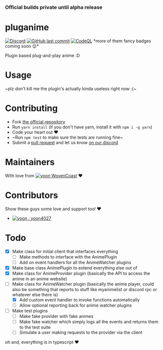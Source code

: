### Official builds private until alpha release

# pluganime

[![Discord](https://img.shields.io/discord/880416191938703400?label=Talk%20to%20us%21&logo=discord&logoColor=white)](https://discord.gg/APnu3XCPas) [![GitHub last commit](https://img.shields.io/github/last-commit/WovenCoast/pluganime?label=Last%20commit&logo=github)](https://github.com/WovenCoast/pluganime) [![CodeQL](https://github.com/WovenCoast/pluganime/actions/workflows/codeql-analysis.yml/badge.svg)](https://github.com/WovenCoast/pluganime/actions/workflows/codeql-analysis.yml) \*more of them fancy badges coming soon 😉\*

Plugin based plug-and-play anime :D

# Usage

~plz don't kill me the plugin's actually kinda useless right now :(~

# Contributing

- Fork [the official repository](https://github.com/WovenCoast/pluganime)
- Run `yarn install` (if you don't have yarn, install it with `npm i -g yarn`)
- Code your heart out ♥
- ~Run `npm test` to make sure the tests are running fine~
- Submit a [pull request](https://github.com/WovenCoast/pluganime/compare) and let us know [on our discord](https://discord.gg/APnu3XCPas)

# Maintainers

With love from [![yoon](https://github.com/WovenCoast.png?size=25) WovenCoast](https://github.com/WovenCoast) ♥

# Contributors

Show these guys some love and support too! ♥

- [![yoon](https://github.com/yoon4027.png?size=25) : yoon4027](https://github.com/yoon4027)

# Todo

- [x] Make class for initial client that interfaces everything
  - [ ] Make methods to interface with the AnimePlugin
  - [ ] Add on event handlers for all the AnimeWatcher plugins
- [x] Make base class AnimePlugin to extend everything else out of
- [x] Make class for AnimeProvider plugin (basically the API to access the anime in an anime website)
- [ ] Make class for AnimeWatcher plugin (basically the anime player, could also be something that reports to stuff like myanimelist or discord rpc or whatever else there is)
  - [x] Add custom event handler to invoke functions automatically
  - [ ] Allow optional reporting back for anime watcher plugins
- [ ] Make test plugins
  - [ ] Make fake provider with fake animes
  - [ ] Make fake watcher which simply logs all the events and returns them to the test suite
  - [ ] Simulate a user making requests to the provider via the client

oh and, everything is in typescript ♥
